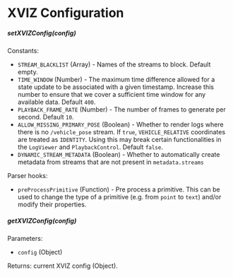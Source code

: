 # XVIZ Configuration

##### setXVIZConfig(config)

Constants:

- `STREAM_BLACKLIST` (Array) - Names of the streams to block. Default empty.
- `TIME_WINDOW` (Number) - The maximum time difference allowed for a state update to be associated
  with a given timestamp. Increase this number to ensure that we cover a sufficient time window for
  any available data. Default `400`.
- `PLAYBACK_FRAME_RATE` (Number) - The number of frames to generate per second. Default `10`.
- `ALLOW_MISSING_PRIMARY_POSE` (Boolean) - Whether to render logs where there is no `/vehicle_pose`
  stream. If `true`, `VEHICLE_RELATIVE` coordinates are treated as `IDENTITY`. Using this may break
  certain functionalities in the `LogViewer` and `PlaybackControl`. Default `false`.
- `DYNAMIC_STREAM_METADATA` (Boolean) - Whether to automatically create metadata from streams that
  are not present in `metadata.streams`

Parser hooks:

- `preProcessPrimitive` (Function) - Pre process a primitive. This can be used to change the type of
  a primitive (e.g. from `point` to `text`) and/or modify their properties.

##### getXVIZConfig(config)

Parameters:

- `config` (Object)

Returns: current XVIZ config (Object).
